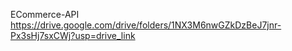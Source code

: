 ECommerce-API
https://drive.google.com/drive/folders/1NX3M6nwGZkDzBeJ7jnr-Px3sHj7sxCWj?usp=drive_link
